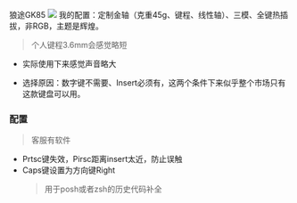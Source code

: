狼途GK85
![](https://cdn.jsdelivr.net/gh/zweix123/CS-notes@master/source/Missing-Semester/狼途GK85.jpg)
我的配置：定制金轴（克重45g、键程、线性轴）、三模、全键热插拔，非RGB，主题是辉煌。

>个人键程3.6mm会感觉略短

+ 实际使用下来感觉声音略大

+ 选择原因：数字键不需要、Insert必须有，这两个条件下来似乎整个市场只有这款键盘可以用。

### 配置
>客服有软件

+ Prtsc键失效，Pirsc距离insert太近，防止误触
+ Caps键设置为方向键Right
	>用于posh或者zsh的历史代码补全
